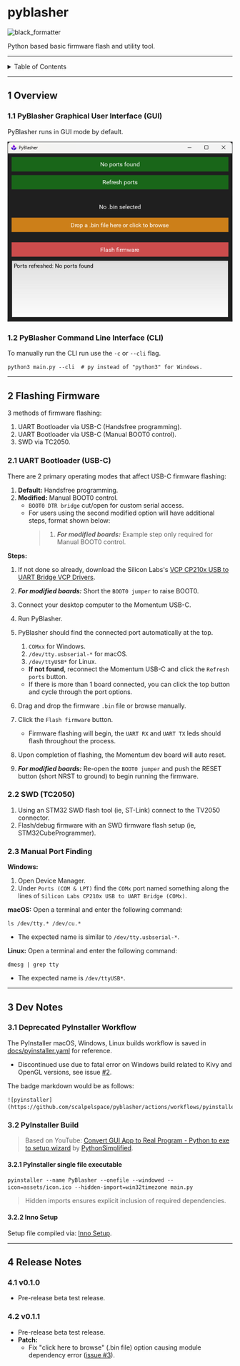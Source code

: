 # pyblasher

![black_formatter](https://github.com/scalpelspace/pyblasher/actions/workflows/black_formatter.yaml/badge.svg)

Python based basic firmware flash and utility tool.

---

<details markdown="1">
  <summary>Table of Contents</summary>

<!-- TOC -->
* [pyblasher](#pyblasher)
  * [1 Overview](#1-overview)
    * [1.1 PyBlasher Graphical User Interface (GUI)](#11-pyblasher-graphical-user-interface-gui)
    * [1.2 PyBlasher Command Line Interface (CLI)](#12-pyblasher-command-line-interface-cli)
  * [2 Flashing Firmware](#2-flashing-firmware)
    * [2.1 UART Bootloader (USB-C)](#21-uart-bootloader-usb-c)
    * [2.2 SWD (TC2050)](#22-swd-tc2050)
    * [2.3 Manual Port Finding](#23-manual-port-finding)
  * [3 Dev Notes](#3-dev-notes)
    * [3.1 Deprecated PyInstaller Workflow](#31-deprecated-pyinstaller-workflow)
    * [3.2 PyInstaller Build](#32-pyinstaller-build)
      * [3.2.1 PyInstaller single file executable](#321-pyinstaller-single-file-executable)
      * [3.2.2 Inno Setup](#322-inno-setup)
  * [4 Release Notes](#4-release-notes)
    * [4.1 v0.1.0](#41-v010)
    * [4.2 v0.1.1](#42-v011)
<!-- TOC -->

</details>

---

## 1 Overview

### 1.1 PyBlasher Graphical User Interface (GUI)

PyBlasher runs in GUI mode by default.

![gui_image.png](docs/pictures/gui_image.png)

### 1.2 PyBlasher Command Line Interface (CLI)

To manually run the CLI run use the `-c` or `--cli` flag.

```shell
python3 main.py --cli  # py instead of "python3" for Windows.
```

---

## 2 Flashing Firmware

3 methods of firmware flashing:

1. UART Bootloader via USB-C (Handsfree programming).
2. UART Bootloader via USB-C (Manual BOOT0 control).
3. SWD via TC2050.

### 2.1 UART Bootloader (USB-C)

There are 2 primary operating modes that affect USB-C firmware flashing:

1. **Default:** Handsfree programming.
2. **Modified:** Manual BOOT0 control.
    - `BOOT0 DTR bridge` cut/open for custom serial access.
    - For users using the second modified option will have additional steps,
      format shown below:
      > 1. _**For modified boards:**_ Example step only required for Manual
           BOOT0 control.

**Steps:**

1. If not done so already, download the Silicon
   Labs's [VCP CP210x USB to UART Bridge VCP Drivers](https://www.silabs.com/developer-tools/usb-to-uart-bridge-vcp-drivers).
2. _**For modified boards:**_ Short the `BOOT0 jumper` to raise BOOT0.
3. Connect your desktop computer to the Momentum USB-C.
4. Run PyBlasher.
5. PyBlasher should find the connected port automatically at the top.
    1. `COMxx` for Windows.
    2. `/dev/tty.usbserial-*` for macOS.
    3. `/dev/ttyUSB*` for Linux.

    - **If not found**, reconnect the Momentum USB-C and click the
      `Refresh ports` button.
    - If there is more than 1 board connected, you can click the top button
      and cycle through the port options.
6. Drag and drop the firmware `.bin` file or browse manually.
7. Click the `Flash firmware` button.
    - Firmware flashing will begin, the `UART RX` and `UART TX` leds should
      flash throughout the process.
8. Upon completion of flashing, the Momentum dev board will auto reset.
9. _**For modified boards:**_ Re-open the `BOOT0 jumper` and push the RESET
   button (short NRST to ground) to begin running the firmware.

### 2.2 SWD (TC2050)

1. Using an STM32 SWD flash tool (ie, ST-Link) connect to the TV2050 connector.
2. Flash/debug firmware with an SWD firmware flash setup (ie,
   STM32CubeProgrammer).

### 2.3 Manual Port Finding

**Windows:**

1. Open Device Manager.
2. Under `Ports (COM & LPT)` find the `COMx` port named something along the
   lines of `Silicon Labs CP210x USB to UART Bridge (COMx)`.

**macOS:** Open a terminal and enter the following command:

```shell
ls /dev/tty.* /dev/cu.*
```

- The expected name is similar to `/dev/tty.usbserial-*`.

**Linux:** Open a terminal and enter the following command:

```shell
dmesg | grep tty
````

- The expected name is `/dev/ttyUSB*`.

---

## 3 Dev Notes

### 3.1 Deprecated PyInstaller Workflow

The PyInstaller macOS, Windows, Linux builds workflow is saved
in [docs/pyinstaller.yaml](docs/pyinstaller.yaml) for reference.

- Discontinued use due to fatal error on Windows build related to Kivy and
  OpenGL versions, see
  issue [#2](https://github.com/scalpelspace/pyblasher/issues/2).

The badge markdown would be as follows:

```
![pyinstaller](https://github.com/scalpelspace/pyblasher/actions/workflows/pyinstaller.yaml/badge.svg)
```

### 3.2 PyInstaller Build

> Based on YouTube:
> [Convert GUI App to Real Program - Python to exe to setup wizard](https://youtu.be/p3tSLatmGvU)
> by [PythonSimplified](https://www.youtube.com/@PythonSimplified).

#### 3.2.1 PyInstaller single file executable

```shell
pyinstaller --name PyBlasher --onefile --windowed --icon=assets/icon.ico --hidden-import=win32timezone main.py
```

> Hidden imports ensures explicit inclusion of required dependencies.

#### 3.2.2 Inno Setup

Setup file compiled via: [Inno Setup](https://jrsoftware.org/isdl.php).

---

## 4 Release Notes

### 4.1 v0.1.0

- Pre-release beta test release.

### 4.2 v0.1.1

- Pre-release beta test release.
- **Patch:**
    - Fix "click here to browse" (.bin file) option causing module dependency
      error ([issue #3](https://github.com/scalpelspace/pyblasher/issues/3)).
